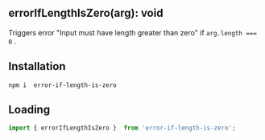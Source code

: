 ## errorIfLengthIsZero(arg): void

Triggers error "Input must have length greater than zero" if `arg.length === 0` .

## Installation
`npm i  error-if-length-is-zero`

## Loading
```js
import { errorIfLengthIsZero }  from 'error-if-length-is-zero';
```

